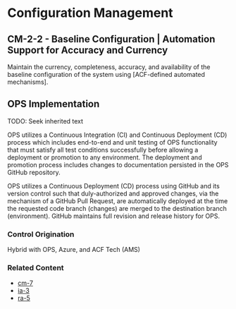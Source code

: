 # Configuration Management
## CM-2-2 - Baseline Configuration | Automation Support for Accuracy and Currency

Maintain the currency, completeness, accuracy, and availability of the baseline configuration of the system using [ACF-defined automated mechanisms].

## OPS Implementation

TODO: Seek inherited text

OPS utilizes a Continuous Integration (CI) and Continuous Deployment (CD) process which includes end-to-end and unit testing of OPS functionality that must satisfy all test conditions successfully before allowing a deployment or promotion to any environment. The deployment and promotion process includes changes to documentation persisted in the OPS GitHub repository.

OPS utilizes a Continuous Deployment (CD) process using GitHub and its version control such that duly-authorized and approved changes, via the mechanism of a GitHub Pull Request, are automatically deployed at the time the requested code branch (changes) are merged to the destination branch (environment). GitHub maintains full revision and release history for OPS.

### Control Origination

Hybrid with OPS, Azure, and ACF Tech (AMS)

### Related Content

* [cm-7](../cm-07/index.md)
* [ia-3](../ia-03/index.md)
* [ra-5](../ra-05/index.md)
